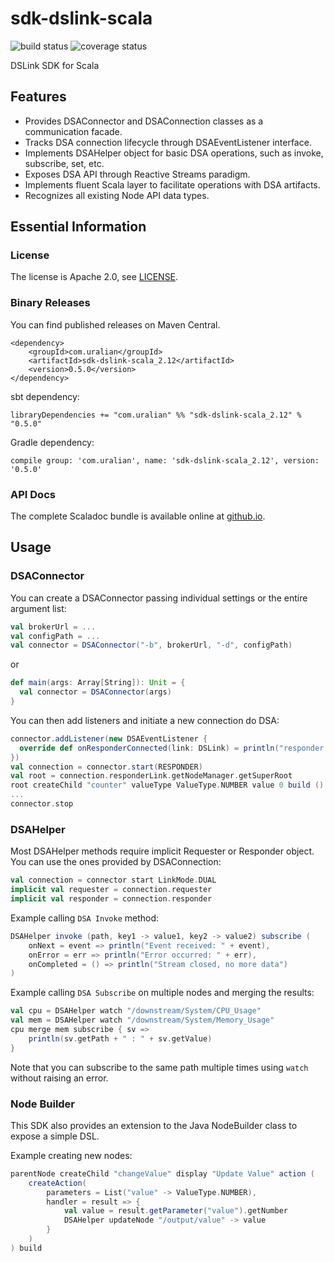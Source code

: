 # sdk-dslink-scala

![build status](https://travis-ci.com/uralian/sdk-dslink-scala.svg?branch=master)
![coverage status](https://coveralls.io/repos/github/uralian/sdk-dslink-scala/badge.svg?branch=master)

DSLink SDK for Scala

## Features

- Provides DSAConnector and DSAConnection classes as a communication facade.
- Tracks DSA connection lifecycle through DSAEventListener interface.
- Implements DSAHelper object for basic DSA operations, such as invoke, subscribe, set, etc.
- Exposes DSA API through Reactive Streams paradigm.
- Implements fluent Scala layer to facilitate operations with DSA artifacts.
- Recognizes all existing Node API data types.

## Essential Information

### License

The license is Apache 2.0, see [LICENSE](LICENSE).

### Binary Releases

You can find published releases on Maven Central.

    <dependency>
        <groupId>com.uralian</groupId>
        <artifactId>sdk-dslink-scala_2.12</artifactId>
        <version>0.5.0</version>
    </dependency>

sbt dependency:

    libraryDependencies += "com.uralian" %% "sdk-dslink-scala_2.12" % "0.5.0"

Gradle dependency:

	compile group: 'com.uralian', name: 'sdk-dslink-scala_2.12', version: '0.5.0'

### API Docs

The complete Scaladoc bundle is available online
at [github.io](http://uralian.github.io/sdk-dslink-scala/latest/api/).

## Usage

### DSAConnector

You can create a DSAConnector passing individual settings or the entire argument list:

```scala
val brokerUrl = ...
val configPath = ...
val connector = DSAConnector("-b", brokerUrl, "-d", configPath)
```

or

```scala
def main(args: Array[String]): Unit = {
  val connector = DSAConnector(args)
}
```

You can then add listeners and initiate a new connection do DSA:

```scala
connector.addListener(new DSAEventListener {
  override def onResponderConnected(link: DSLink) = println("responder link connected @ " + link.getPath)
})
val connection = connector.start(RESPONDER)
val root = connection.responderLink.getNodeManager.getSuperRoot
root createChild "counter" valueType ValueType.NUMBER value 0 build ()
...
connector.stop
```

### DSAHelper

Most DSAHelper methods require implicit Requester or Responder object. You can use the ones provided by
DSAConnection:

```scala
val connection = connector start LinkMode.DUAL
implicit val requester = connection.requester
implicit val responder = connection.responder
```

Example calling `DSA Invoke` method:

```scala
DSAHelper invoke (path, key1 -> value1, key2 -> value2) subscribe (
	onNext = event => println("Event received: " + event),
    onError = err => println("Error occurred: " + err),
    onCompleted = () => println("Stream closed, no more data")
)
```

Example calling `DSA Subscribe` on multiple nodes and merging the results:

```scala
val cpu = DSAHelper watch "/downstream/System/CPU_Usage"
val mem = DSAHelper watch "/downstream/System/Memory_Usage"
cpu merge mem subscribe { sv =>
	println(sv.getPath + " : " + sv.getValue)
}
```

Note that you can subscribe to the same path multiple times using `watch` without raising an error.

### Node Builder

This SDK also provides an extension to the Java NodeBuilder class to expose a simple DSL.

Example creating new nodes:

```scala
parentNode createChild "changeValue" display "Update Value" action (
	createAction(
		parameters = List("value" -> ValueType.NUMBER),
    	handler = result => {
      		val value = result.getParameter("value").getNumber
			DSAHelper updateNode "/output/value" -> value
		}
	)
) build
```